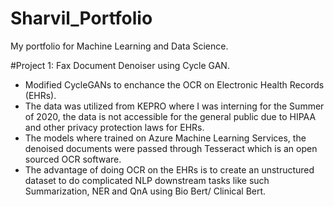 # Sharvil_Portfolio
My portfolio for Machine Learning and Data Science.


#Project 1: Fax Document Denoiser using Cycle GAN.
* Modified CycleGANs to enchance the OCR on Electronic Health Records (EHRs).
* The data was utilized from KEPRO where I was interning for the Summer of 2020, the data is not accessible for the general public due to HIPAA and other privacy protection laws for EHRs.
* The models where trained on Azure Machine Learning Services, the denoised documents were passed through Tesseract which is an open sourced OCR software.
* The advantage of doing OCR on the EHRs is to create an unstructured dataset to do complicated NLP downstream tasks like such Summarization, NER and QnA using Bio Bert/ Clinical Bert.
